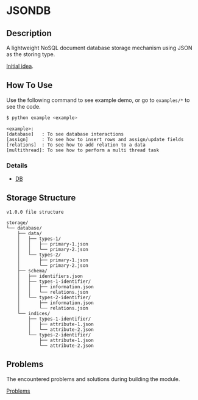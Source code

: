 # JSONDB

## Description

A lightweight NoSQL document database storage mechanism using JSON as the storing type. 

[Initial idea](docs/initial_idea.md).

## How To Use

Use the following command to see example demo, or go to `examples/*` to see the code.

```bash
$ python example <example>
```

```
<example>:
[database]   : To see database interactions
[assign]     : To see how to insert rows and assign/update fields
[relations]  : To see how to add relation to a data
[multithread]: To see how to perform a multi thread task
```

### Details

 - [DB](docs/db.md)

## Storage Structure

```
v1.0.0 file structure

storage/
└── database/
    ├── data/
    │   ├── types-1/
    │   │   ├── primary-1.json
    │   │   └── primary-2.json
    │   └── types-2/
    │       ├── primary-1.json
    │       └── primary-2.json
    ├── schema/
    │   ├── identifiers.json
    │   ├── types-1-identifier/
    │   │   ├── information.json
    │   │   └── relations.json
    │   └── types-2-identifier/
    │       ├── information.json
    │       └── relations.json
    └── indices/
        ├── types-1-identifier/
        │   ├── attribute-1.json
        │   └── attribute-2.json
        └── types-2-identifier/
            ├── attribute-1.json
            └── attribute-2.json
```

## Problems

The encountered problems and solutions during building the module.

[Problems](docs/problems.md)
